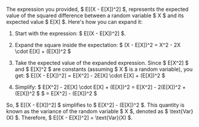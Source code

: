 

The expression you provided, $ E[(X - E[X])^2] $, represents the expected value of the squared difference between a random variable $ X $ and its expected value $ E[X] $. Here's how you can expand it:

1. Start with the expression: $ E[(X - E[X])^2] $.
  
2. Expand the square inside the expectation:
   $
   (X - E[X])^2 = X^2 - 2X \cdot E[X] + (E[X])^2
   $

3. Take the expected value of the expanded expression. Since $ E[X^2] $ and $ E[X]^2 $ are constants (assuming $ X $ is a random variable), you get:
   $
   E[(X - E[X])^2] = E[X^2] - 2E[X] \cdot E[X] + (E[X])^2
   $

4. Simplify:
   $
   E[X^2] - 2E[X] \cdot E[X] + (E[X])^2 = E[X^2] - 2(E[X])^2 + (E[X])^2
   $
   $
   = E[X^2] - (E[X])^2
   $

So, $ E[(X - E[X])^2] $ simplifies to $ E[X^2] - (E[X])^2 $. This quantity is known as the variance of the random variable $ X $, denoted as $ \text{Var}(X) $. Therefore, $ E[(X - E[X])^2] = \text{Var}(X) $.
